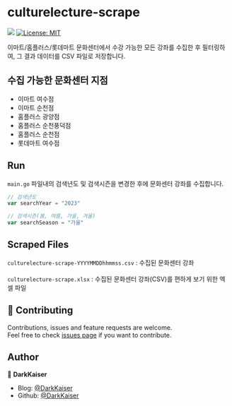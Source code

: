 # culturelecture-scrape

<p>
  <img src="https://img.shields.io/badge/Go-00ADD8?style=flat&logo=Go&logoColor=white" />
  <a href="https://github.com/DarkKaiser/culturelecture-scrape/blob/master/LICENSE">
    <img alt="License: MIT" src="https://img.shields.io/badge/license-MIT-yellow.svg" target="_blank" />
  </a>
</p>

이마트/홈플러스/롯데마트 문화센터에서 수강 가능한 모든 강좌를 수집한 후 필터링하여, 그 결과 데이터를 CSV 파일로 저장합니다.

## 수집 가능한 문화센터 지점

* 이마트 여수점
* 이마트 순천점
* 홈플러스 광양점
* 홈플러스 순천풍덕점
* 홈플러스 순천점
* 롯데마트 여수점

## Run

`main.go` 파일내의 검색년도 및 검색시즌을 변경한 후에 문화센터 강좌를 수집합니다.

```go
// 검색년도
var searchYear = "2023"

// 검색시즌(봄, 여름, 가을, 겨울)
var searchSeason = "가을"
```

## Scraped Files

`culturelecture-scrape-YYYYMMDDhhmmss.csv` : 수집된 문화센터 강좌<br /><br />
`culturelecture-scrape.xlsx` : 수집된 문화센터 강좌(CSV)를 편하게 보기 위한 엑셀 파일

## 🤝 Contributing

Contributions, issues and feature requests are welcome.<br />
Feel free to check [issues page](https://github.com/DarkKaiser/culturelecture-scrape/issues) if you want to contribute.

## Author

👤 **DarkKaiser**

- Blog: [@DarkKaiser](http://www.darkkaiser.com)
- Github: [@DarkKaiser](https://github.com/DarkKaiser)
